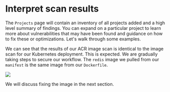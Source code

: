 # Interpret scan results

The `Projects` page will contain an inventory of all projects added and a high level summary of findings. You can expand on a particular project to learn more about vulnerabilities that may have been found and guidance on how to fix these or optimizations. Let's walk through some examples.

We can see that the results of our ACR image scan is identical to the image scan for our Kubernetes deployment. This is expected. We are gradually taking steps to secure our workflow. The `redis` image we pulled from our `manifest` is the same image from our `Dockerfile`.

![](https://partner-workshop-assets.s3.us-east-2.amazonaws.com/snyk_scan_08.png)

We will discuss fixing the image in the next section.

